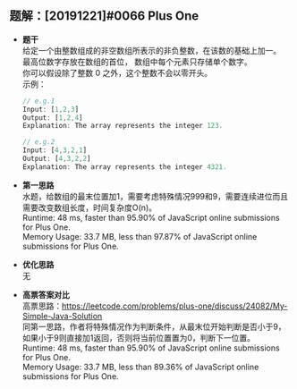 ## 题解：[20191221]#0066 Plus One
- **题干**   
给定一个由整数组成的非空数组所表示的非负整数，在该数的基础上加一。   
最高位数字存放在数组的首位， 数组中每个元素只存储单个数字。   
你可以假设除了整数 0 之外，这个整数不会以零开头。   
  示例：    
  ```JavaScript
  // e.g.1
  Input: [1,2,3]
  Output: [1,2,4]
  Explanation: The array represents the integer 123.

  // e.g.2
  Input: [4,3,2,1]
  Output: [4,3,2,2]
  Explanation: The array represents the integer 4321.
  ```

- **第一思路**   
水题，给数组的最末位置加1，需要考虑特殊情况999和9，需要连续进位而且需要改变数组长度，时间复杂度O(n)。   
Runtime: 48 ms, faster than 95.90% of JavaScript online submissions for Plus One.    
Memory Usage: 33.7 MB, less than 97.87% of JavaScript online submissions for Plus One.    
- **优化思路**   
无  
- **高票答案对比**   
高票思路：https://leetcode.com/problems/plus-one/discuss/24082/My-Simple-Java-Solution   
同第一思路，作者将特殊情况作为判断条件，从最末位开始判断是否小于9，如果小于9则直接加1返回，否则将当前位置置为0，判断下一位置。            
Runtime: 48 ms, faster than 95.90% of JavaScript online submissions for Plus One.    
Memory Usage: 33.7 MB, less than 89.36% of JavaScript online submissions for Plus One.   